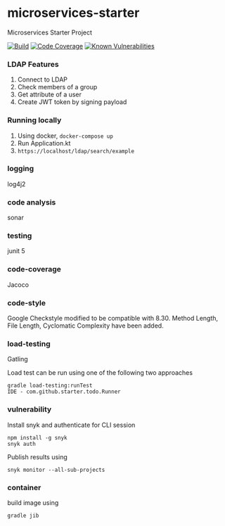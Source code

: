 # microservices-starter
Microservices Starter Project

[![Build](https://travis-ci.com/skhatri/microservices-starter-kotlin.svg?branch=master)](https://travis-ci.com/github/skhatri/microservices-starter-kotlin)
[![Code Coverage](https://img.shields.io/codecov/c/github/skhatri/microservices-starter-kotlin/master.svg)](https://codecov.io/github/skhatri/microservices-starter-kotlin?branch=master)
[![Known Vulnerabilities](https://snyk.io/test/github/skhatri/microservices-starter-kotlin/badge.svg?targetFile=build.gradle.kts)](https://snyk.io/test/github/skhatri/microservices-starter-kotlin?targetFile=build.gradle.kts)


### LDAP Features
1. Connect to LDAP
1. Check members of a group
1. Get attribute of a user
1. Create JWT token by signing payload

### Running locally
1. Using docker, `docker-compose up`
1. Run Application.kt
1. `https://localhost/ldap/search/example`

### logging
log4j2

### code analysis
sonar

### testing
junit 5

### code-coverage
Jacoco

### code-style
Google Checkstyle modified to be compatible with 8.30.
Method Length, File Length, Cyclomatic Complexity have been added.

### load-testing
Gatling

Load test can be run using one of the following two approaches
```
gradle load-testing:runTest
IDE - com.github.starter.todo.Runner
```

### vulnerability

Install snyk and authenticate for CLI session
```
npm install -g snyk
snyk auth
```

Publish results using

```
snyk monitor --all-sub-projects
```

### container
build image using
```
gradle jib 
```